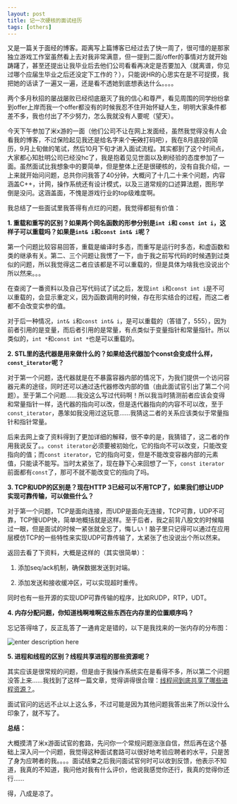 ```yaml
---
layout: post
title: 记一次硬核的面试经历 
tags: [others]
---
```


又是一篇关于面经的博客。距离写上篇博客已经过去了快一周了，很可惜的是那家独立游戏工作室虽然看上去对我非常满意，但一提到二面/offer的事情对方就开始踌躇了，甚至还提出让我毕业后去他们公司看看再决定是否要加入（就离谱，你见过哪个应届生毕业之后还没定下工作的？），只能说HR的心思实在是不可捉摸，我把她的话读了一遍又一遍，还是看不透她到底想表达什么。。。。

两个多月秋招的屡战屡败已经彻底磨灭了我的信心和尊严，看见周围的同学纷纷拿到offer上岸而我一个offer都没有的时候我忍不住开始怀疑人生，明明大家条件都差不多，我也付出了不少努力，怎么我就没有人要呢（望天）。

今天下午参加了米x游的一面（他们公司不让在网上发面经，虽然我觉得没有人会看我的博客，不过保险起见我还是给名字来个~~无效~~打码吧），我在8月底投的简历，9月上旬做的笔试，然后10月下旬才进入面试流程。其实都到了这个时间点，大家都心知肚明公司已经没hc了，我是抱着见见世面以及刷经验的态度参加了一面。虽然面试比我想象中的要简单，但是整体上还是很硬核的，没有自我介绍，一上来就开始问问题，总共你问我答了40分钟，大概问了十几二十来个问题，内容涵盖C++，计网，操作系统还有设计模式，以及三道常规的口述算法题，图形学倒是没问。这涵盖面，不愧是游戏行业的top级难度啊。

我总结了一些面试里我答得有点烂的问题，我觉得都挺有价值：

**1. 重载和重写的区别？如果两个同名函数的形参分别是`int i`和 `const int i`，这样子可以重载吗？如果是`int& i`和`const int& i`呢？**

第一个问题比较容易回答，重载是编译时多态，而重写是运行时多态，和虚函数和类的继承有关。第二、三个问题让我愣了一下，由于我之前写代码的时候遇到过类似的问题，所以我觉得这二者应该都是不可以重载的，但是具体为啥我也没说出个所以然来。。。

在查阅了一番资料以及自己写代码试了试之后，发现`int i`和`const int i`是不可以重载的，会显示重定义，因为函数调用的时候，存在形实结合的过程，而这二者都不会改变实参的值。

对于后一种情况，`int& i`和`const int& i`，是可以重载的（答错了，555），因为前者引用的是变量，而后者引用的是常量，有点类似于变量指针和常量指针。所以类似的，`int *`和`const int *`也是可以重载的。

**2. STL里的迭代器是用来做什么的？如果给迭代器加个const会变成什么样，`const_iterator`呢？**

对于第一个问题，迭代器就是在不暴露容器内部的情况下，为我们提供一个访问容器元素的途径，同时还可以通过迭代器修改内部的值（由此面试官引出了第二个问题）。至于第二个问题……我没这么写过代码啊！所以我当时猜测前者应该会变得和常量指针一样，迭代器的指向可以改，但是迭代器指向的内容不可以改，至于`const_iterator`，愚笨如我没用过这玩意……我猜这二者的关系应该类似于常量指针和指针常量。

后来去网上查了资料得到了更加详细的解释，很不幸的是，我猜错了，这二者的作用我说反了。。`const iterator`必须要被初始化，它的指向不可以改变，只能改变指向的值；而`const iterator`，它的指向可变，但是不能改变容器内部的元素值，只能读不能写。当时太紧张了，现在静下心来回想了一下，`const iterator`前面都有`const`了，那可不就不能改变它的指向了吗。


**3. TCP和UDP的区别是？现在HTTP 3已经可以不用TCP了，如果我们想让UDP实现可靠传输，可以做些什么？**

对于第一个问题，TCP是面向连接，而UDP是面向无连接，TCP可靠，UDP不可靠，TCP慢UDP快，简单地概括就是这样。至于后者，我之前背八股文的时候瞄过一眼，但是面试的时候一紧张就全忘了，悔しい！脑子里只记得可以通过在应用层模仿TCP的一些特性来实现UDP可靠传输了，太紧张了也没说出个所以然来。

返回去看了下资料，大概是这样的（其实很简单）：

1. 添加seq/ack机制，确保数据发送到对端。

2. 添加发送和接收缓冲区，可以实现超时重传。

同时也有一些开源的实现UDP可靠传输的程序，比如RUDP，RTP，UDT。



**4. 内存分配问题，你知道栈啊堆啊这些东西在内存里的位置顺序吗？**

忘记答得啥了，反正乱答了一通肯定是错的，以下是我找来的一张内存的分布图：


![enter description here](./images/memory.png)


**5. 进程和线程的区别？线程共享进程的那些资源呢？**

其实应该是很常规的问题，但是由于我操作系统实在是看得不多，所以第二个问题没答上来……我找到了这样一篇文章，觉得讲得很合理：[线程间到底共享了哪些进程资源？](https://cloud.tencent.com/developer/article/1768025)。






面试官问的远远不止以上这么多，不过可能是因为其他问题我答出来了所以没什么印象了，就不写了。


**总结：**

大概摸清了米x游面试官的套路，先问你一个常规问题涨涨自信，然后再在这个基础上深入问一个问题，我觉得这种面试套路可以很好地考验应聘者的水平，只是苦了身为应聘者的我。。。。面试结束之后我问面试官何时可以收到反馈，他表示不知道，我真的不知道，我问他对我有什么评价，他说我感觉你还行，我真的觉得你还行……



得，八成是凉了。